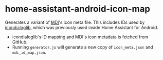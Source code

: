 # home-assistant-android-icon-map

Generates a variant of [MDI](https://materialdesignicons.com/)'s icon meta file. This includes IDs used by [icondialoglib](https://github.com/maltaisn/icondialoglib), which was previously used inside Home Assistant for Android.

- icondialoglib's ID mapping and MDI's icon metadata is fetched from GitHub.
- Running `generator.js` will generate a new copy of `icon_meta.json` and `mdi_id_map.json`.
